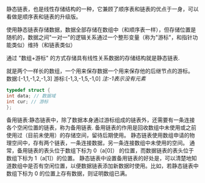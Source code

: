 静态链表，也是线性存储结构的一种，它兼顾了顺序表和链表的优点于一身，可以看做是顺序表和链表的升级版。

使用静态链表存储数据，数据全部存储在数组中（和顺序表一样），但存储位置是随机的，数据之间"一对一"的逻辑关系通过一个整形变量（称为"游标"，和指针功能类似）维持（和链表类似）

通过 "数组+游标" 的方式存储具有线性关系数据的存储结构就是静态链表.

就是两个一样长的数组，一个用来保存数据一个用来保存他的后继节点的游标。
数据:[-1,1,-1,2,-1,3]
游标:[-1,3,-1,5,-1,0]
*注:-1表示没有元素*
```c
typedef struct {
int data; // 数据域
int cur; // 游标
};
```
备用链表:静态链表中，除了数据本身通过游标组成的链表外，还需要有一条连接各个空闲位置的链表，称为备用链表.
备用链表的作用是回收数组中未使用或之前使用过（目前未使用）的存储空间，留待后期使用。
静态链表使用数组申请的物理空间中，存有两个链表，一条连接数据，另一条连接数组中未使用的空间。
通常，备用链表的表头位于数组下标为 0（a[0]） 的位置，而数据链表的表头位于数组下标为 1（a[1]）的位置。
静态链表中设置备用链表的好处是，可以清楚地知道数组中是否有空闲位置，以便数据链表添加新数据时使用。比如，若静态链表中数组下标为 0 的位置上存有数据，则证明数组已满。
